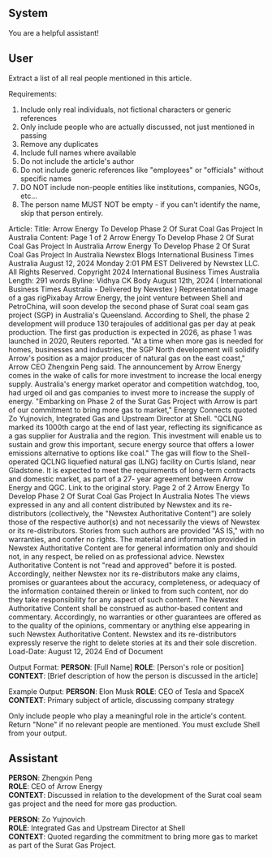 ## System

You are a helpful assistant!

## User


Extract a list of all real people mentioned in this article.

Requirements:
1. Include only real individuals, not fictional characters or generic references
2. Only include people who are actually discussed, not just mentioned in passing
3. Remove any duplicates
4. Include full names where available
5. Do not include the article's author
6. Do not include generic references like "employees" or "officials" without specific names
7. DO NOT include non-people entities like institutions, companies, NGOs, etc...
8. The person name MUST NOT be empty - if you can't identify the name, skip that person entirely.

Article:
Title: Arrow Energy To Develop Phase 2 Of Surat Coal Gas Project In Australia
Content: Page 1 of 2
Arrow Energy To Develop Phase 2 Of Surat Coal Gas Project In Australia
Arrow Energy To Develop Phase 2 Of Surat Coal Gas Project In Australia
Newstex Blogs 
International Business Times Australia
August 12, 2024 Monday 2:01 PM EST
Delivered by Newstex LLC. All Rights Reserved.
Copyright 2024 International Business Times Australia 
Length: 291 words
Byline: Vidhya CK
Body
August 12th, 2024 ( International Business Times Australia  - Delivered by  Newstex )
Representational image of a gas rigPixabay
Arrow Energy, the joint venture between Shell and PetroChina, will soon develop the second phase of Surat coal 
seam gas project (SGP) in Australia's Queensland.
According to Shell, the phase 2 development will produce 130 terajoules of additional gas per day at peak 
production. The first gas production is expected in 2026, as phase 1 was launched in 2020,  Reuters reported.
"At a time when more gas is needed for homes, businesses and industries, the SGP North development will solidify 
Arrow's position as a major producer of natural gas on the east coast," Arrow CEO Zhengxin Peng said.
The announcement by Arrow Energy comes in the wake of calls for more investment to increase the local energy 
supply. Australia's energy market operator and competition watchdog, too, had urged oil and gas companies to 
invest more to increase the supply of energy.
"Embarking on Phase 2 of the Surat Gas Project with Arrow is part of our commitment to bring more gas to 
market,"  Energy Connects quoted Zo Yujnovich, Integrated Gas and Upstream Director at Shell. "QCLNG marked 
its 1000th cargo at the end of last year, reflecting its significance as a gas supplier for Australia and the region. This 
investment will enable us to sustain and grow this important, secure energy source that offers a lower emissions 
alternative to options like coal."
The gas will flow to the Shell-operated QCLNG liquefied natural gas (LNG) facility on Curtis Island, near 
Gladstone. It is expected to  meet the requirements of long-term contracts and domestic market, as part of a 27-
year agreement between Arrow Energy and QGC.
Link to the original story.
Page 2 of 2
Arrow Energy To Develop Phase 2 Of Surat Coal Gas Project In Australia
Notes
The views expressed in any and all content distributed by Newstex and its re-distributors (collectively, the "Newstex 
Authoritative Content") are solely those of the respective author(s) and not necessarily the views of Newstex or its 
re-distributors. Stories from such authors are provided "AS IS," with no warranties, and confer no rights. The 
material and information provided in Newstex Authoritative Content are for general information only and should not, 
in any respect, be relied on as professional advice. Newstex Authoritative Content is not "read and approved" 
before it is posted. Accordingly, neither Newstex nor its re-distributors make any claims, promises or guarantees 
about the accuracy, completeness, or adequacy of the information contained therein or linked to from such content, 
nor do they take responsibility for any aspect of such content. The Newstex Authoritative Content shall be 
construed as author-based content and commentary. Accordingly, no warranties or other guarantees are offered as 
to the quality of the opinions, commentary or anything else appearing in such Newstex Authoritative Content. 
Newstex and its re-distributors expressly reserve the right to delete stories at its and their sole discretion.
Load-Date: August 12, 2024
End of Document

Output Format:
**PERSON**: [Full Name]
**ROLE**: [Person's role or position]
**CONTEXT**: [Brief description of how the person is discussed in the article]

Example Output:
**PERSON**: Elon Musk
**ROLE**: CEO of Tesla and SpaceX
**CONTEXT**: Primary subject of article, discussing company strategy

Only include people who play a meaningful role in the article's content. Return "None" if no relevant people are mentioned.
You must exclude Shell from your output.


## Assistant

**PERSON**: Zhengxin Peng  
**ROLE**: CEO of Arrow Energy  
**CONTEXT**: Discussed in relation to the development of the Surat coal seam gas project and the need for more gas production.

**PERSON**: Zo Yujnovich  
**ROLE**: Integrated Gas and Upstream Director at Shell  
**CONTEXT**: Quoted regarding the commitment to bring more gas to market as part of the Surat Gas Project.

